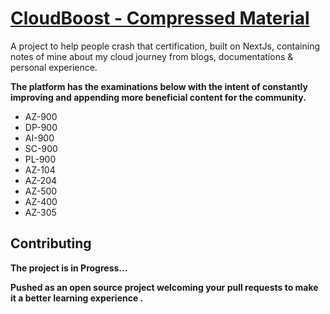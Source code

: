 # [CloudBoost - Compressed Material](https://cloud.itzyahya.tech)

 A project to help people crash that certification, built on NextJs, containing notes of mine about my cloud journey from blogs, documentations & personal experience.
 
 **The platform has the examinations below with the intent of constantly improving and appending more beneficial content for the community.**
 - AZ-900
 - DP-900
 - AI-900
 - SC-900
 - PL-900
 - AZ-104
 - AZ-204
 - AZ-500
 - AZ-400
 - AZ-305


## Contributing
**The project is in Progress...**

**Pushed as an open source project welcoming your pull requests to make it a better learning experience .**

